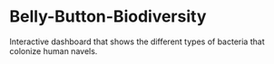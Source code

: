 # Belly-Button-Biodiversity

Interactive dashboard that shows the different types of bacteria that colonize human navels. 
